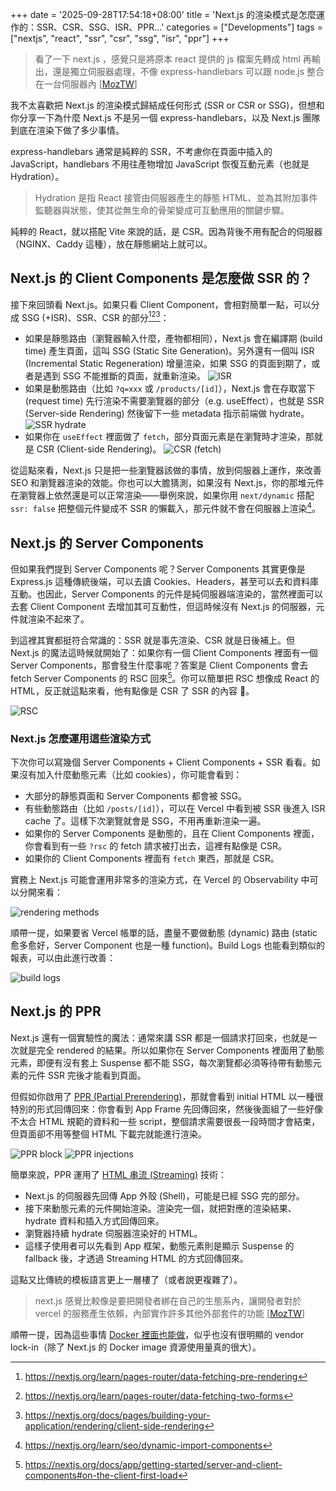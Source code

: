 +++
date = '2025-09-28T17:54:18+08:00'
title = 'Next.js 的渲染模式是怎麼運作的：SSR、CSR、SSG、ISR、PPR…'
categories = ["Developments"]
tags = ["nextjs", "react", "ssr", "csr", "ssg", "isr", "ppr"]
+++

> 看了一下 next.js ，感覺只是將原本 react 提供的 js 檔案先轉成 html 再輸出，還是獨立伺服器處理，不像 express-handlebars 可以跟 node.js 整合在一台伺服器內 [[MozTW](https://t.me/moztw_general/1/263038)]

我不太喜歡把 Next.js 的渲染模式歸結成任何形式 (SSR or CSR or SSG)，但想和你分享一下為什麼 Next.js 不是另一個 express-handlebars，以及 Next.js 團隊到底在渲染下做了多少事情。

express-handlebars 通常是純粹的 SSR，不考慮你在頁面中插入的 JavaScript，handlebars 不用往產物增加 JavaScript 恢復互動元素（也就是 Hydration）。

> Hydration 是指 React 接管由伺服器產生的靜態 HTML、並為其附加事件監聽器與狀態，使其從無生命的骨架變成可互動應用的關鍵步驟。

純粹的 React，就以搭配 Vite 來說的話，是 CSR。因為背後不用有配合的伺服器（NGINX、Caddy 這種），放在靜態網站上就可以。

## Next.js 的 Client Components 是怎麼做 SSR 的？

接下來回頭看 Next.js。如果只看 Client Component，會相對簡單一點，可以分成 SSG (+ISR)、SSR、CSR 的部分[^1][^2][^3]：

- 如果是靜態路由（瀏覽器輸入什麼，產物都相同），Next.js 會在編譯期 (build time) 產生頁面，這叫 SSG (Static Site Generation)。另外還有一個叫 ISR (Incremental Static Regeneration) 增量渲染，如果 SSG 的頁面到期了，或者是遇到 SSG 不能推斷的頁面，就重新渲染。
  ![ISR](https://assets.blog.pan93.com/how-nextjs-rendering-works/isr.avif)
- 如果是動態路由（比如 `?q=xxx` 或 `/products/[id]`），Next.js 會在存取當下 (request time) 先行渲染不需要瀏覽器的部分（e.g. useEffect），也就是 SSR (Server-side Rendering) 然後留下一些 metadata 指示前端做 hydrate。
  ![SSR hydrate](https://assets.blog.pan93.com/how-nextjs-rendering-works/ssr-hydrate.avif)
- 如果你在 `useEffect` 裡面做了 `fetch`，部分頁面元素是在瀏覽時才渲染，那就是 CSR (Client-side Rendering)。
  ![CSR (fetch)](https://assets.blog.pan93.com/how-nextjs-rendering-works/csr-fetch.avif)

從這點來看，Next.js 只是把一些瀏覽器該做的事情，放到伺服器上運作，來改善 SEO 和瀏覽器渲染的效能。你也可以大膽猜測，如果沒有 Next.js，你的那堆元件在瀏覽器上依然還是可以正常渲染——舉例來說，如果你用 `next/dynamic` 搭配 `ssr: false` 把整個元件變成不 SSR 的懶載入，那元件就不會在伺服器上渲染[^4]。

[^1]: <https://nextjs.org/learn/pages-router/data-fetching-pre-rendering>
[^2]: <https://nextjs.org/learn/pages-router/data-fetching-two-forms>
[^3]: <https://nextjs.org/docs/pages/building-your-application/rendering/client-side-rendering>
[^4]: <https://nextjs.org/learn/seo/dynamic-import-components>

## Next.js 的 Server Components

但如果我們提到 Server Components 呢？Server Components 其實更像是 Express.js 這種傳統後端，可以去讀 Cookies、Headers，甚至可以去和資料庫互動。也因此，Server Components 的元件是純伺服器端渲染的，當然裡面可以去套 Client Component 去增加其可互動性，但這時候沒有 Next.js 的伺服器，元件就渲染不起來了。

到這裡其實都挺符合常識的：SSR 就是事先渲染、CSR 就是日後補上。但 Next.js 的魔法這時候就開始了：如果你有一個 Client Components 裡面有一個 Server Components，那會發生什麼事呢？答案是 Client Components 會去 fetch Server Components 的 RSC 回來[^5]。你可以簡單把 RSC 想像成 React 的 HTML，反正就這點來看，他有點像是 CSR 了 SSR 的內容 🫠。

![RSC](https://assets.blog.pan93.com/how-nextjs-rendering-works/rsc.avif)

[^5]: <https://nextjs.org/docs/app/getting-started/server-and-client-components#on-the-client-first-load>

### Next.js 怎麼運用這些渲染方式

下次你可以寫幾個 Server Components + Client Components + SSR 看看。如果沒有加入什麼動態元素（比如 cookies），你可能會看到：

- 大部分的靜態頁面和 Server Components 都會被 SSG。
- 有些動態路由（比如 `/posts/[id]`），可以在 Vercel 中看到被 SSR 後進入 ISR cache 了。這樣下次瀏覽就會是 SSG，不用再重新渲染一遍。
- 如果你的 Server Components 是動態的，且在 Client Components 裡面，你會看到有一些 `?rsc` 的 fetch 請求被打出去，這裡有點像是 CSR。
- 如果你的 Client Components 裡面有 `fetch` 東西，那就是 CSR。

實務上 Next.js 可能會運用非常多的渲染方式，在 Vercel 的 Observability 中可以分開來看：

![rendering methods](https://assets.blog.pan93.com/how-nextjs-rendering-works/rendering-methods.avif)

順帶一提，如果要省 Vercel 帳單的話，盡量不要做動態 (dynamic) 路由 (static 愈多愈好，Server Component 也是一種 function)。Build Logs 也能看到類似的報表，可以由此進行改善：

![build logs](https://assets.blog.pan93.com/how-nextjs-rendering-works/build-logs.avif)

## Next.js 的 PPR

Next.js 還有一個實驗性的魔法：通常來講 SSR 都是一個請求打回來，也就是一次就是完全 rendered 的結果。所以如果你在 Server Components 裡面用了動態元素，即便有沒有套上 Suspense 都不能 SSG，每次瀏覽都必須等待帶有動態元素的元件 SSR 完後才能看到頁面。

但假如你啟用了 [PPR (Partial Prerendering)](https://nextjs.org/docs/app/getting-started/partial-prerendering)，那就會看到 initial HTML 以一種很特別的形式回傳回來：你會看到 App Frame 先回傳回來，然後後面組了一些好像不太合 HTML 規範的資料和一些 script，整個請求需要很長一段時間才會結束，但頁面卻不用等整個 HTML 下載完就能進行渲染。

![PPR block](https://assets.blog.pan93.com/how-nextjs-rendering-works/ppr-block.avif)
![PPR injections](https://assets.blog.pan93.com/how-nextjs-rendering-works/ppr-injection.avif)

簡單來說，PPR 運用了 [HTML 串流 (Streaming)](https://nextjs.org/learn/dashboard-app/streaming) 技術：

- Next.js 的伺服器先回傳 App 外殼 (Shell)，可能是已經 SSG 完的部分。
- 接下來動態元素的元件開始渲染。渲染完一個，就把對應的渲染結果、hydrate 資料和插入方式回傳回來。
- 瀏覽器持續 hydrate 伺服器渲染好的 HTML。
- 這樣子使用者可以先看到 App 框架，動態元素則是顯示 Suspense 的 fallback 後，才透過 Streaming HTML 的方式回傳回來。

這點又比傳統的模板語言更上一層樓了（或者說更複雜了）。

> next.js 感覺比較像是要把開發者綁在自己的生態系內，讓開發者對於 vercel 的服務產生依賴，內部實作許多其他外部套件的功能 [[MozTW](https://t.me/moztw_general/1/263052)]

順帶一提，因為這些事情 [Docker 裡面也能做](https://nextjs.org/docs/app/getting-started/deploying#docker)，似乎也沒有很明顯的 vendor lock-in（除了 Next.js 的 Docker image 資源使用量真的很大）。
